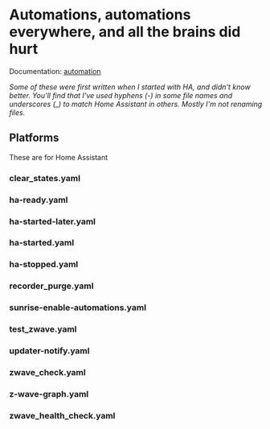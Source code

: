 # Automations, automations everywhere, and all the brains did hurt

Documentation: [automation](https://home-assistant.io/docs/automation/)

_Some of these were first written when I started with HA, and didn't know better. You'll find that I've used hyphens (-) in some file names and underscores (\_) to match Home Assistant in others. Mostly I'm not renaming files._

## Platforms

These are for Home Assistant

### clear_states.yaml
### ha-ready.yaml
### ha-started-later.yaml
### ha-started.yaml
### ha-stopped.yaml
### recorder_purge.yaml
### sunrise-enable-automations.yaml
### test_zwave.yaml
### updater-notify.yaml
### zwave_check.yaml
### z-wave-graph.yaml
### zwave_health_check.yaml
